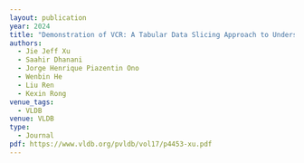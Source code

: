 ```yaml
---
layout: publication
year: 2024
title: "Demonstration of VCR: A Tabular Data Slicing Approach to Understanding Object Detection Model Performance"
authors:
  - Jie Jeff Xu
  - Saahir Dhanani
  - Jorge Henrique Piazentin Ono
  - Wenbin He
  - Liu Ren
  - Kexin Rong
venue_tags:
  - VLDB
venue: VLDB
type:
  - Journal
pdf: https://www.vldb.org/pvldb/vol17/p4453-xu.pdf
---
```

